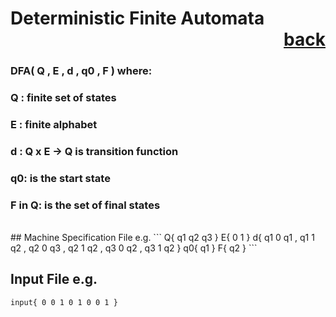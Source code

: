 # Deterministic Finite Automata           <div style="text-align: right">[back](https://github.com/andrewkuhl/Automata)</div>

### DFA( Q , E , d , q0 , F ) where:
### Q : finite set of states
### E : finite alphabet
### d : Q x E &rarr; Q is transition function
### q0: is the start state
### F in Q: is the set of final states
<br>
## Machine Specification File e.g.
```
Q{ q1 q2 q3 }
E{ 0 1 }
d{ 
q1 0 q1 ,
q1 1 q2 ,
q2 0 q3 ,
q2 1 q2 ,
q3 0 q2 ,
q3 1 q2
}
q0{ q1 }
F{ q2 }
```

## Input File e.g.
```
input{ 0 0 1 0 1 0 0 1 }
```
